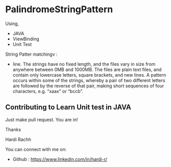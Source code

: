 # PalindromeStringPattern
Using,
  - JAVA
  - ViewBinding
  - Unit Test

String Patter matchingv :
  - line. The strings
    have no fixed length, and the files vary in size from anywhere between 0MB and 1000MB. The
    files are plain text files, and contain only lowercase letters, square brackets, and new lines.
    A pattern occurs within some of the strings, whereby a pair of two different letters are followed
    by the reverse of that pair, making short sequences of four characters, e.g. “xaax” or “bccb”.

## Contributing to Learn Unit test in JAVA

Just make pull request. You are in!

Thanks

Hardi Rachh

You can connect with me on:

- Github : https://www.linkedin.com/in/hardi-r/
